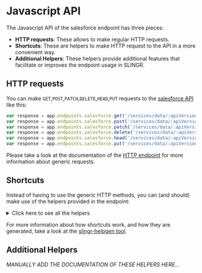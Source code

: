 # Javascript API

The Javascript API of the salesforce endpoint has three pieces:

- **HTTP requests**: These allows to make regular HTTP requests.
- **Shortcuts**: These are helpers to make HTTP request to the API in a more convenient way.
- **Additional Helpers**: These helpers provide additional features that facilitate or improves the endpoint usage in SLINGR.

## HTTP requests
You can make `GET`,`POST`,`PATCH`,`DELETE`,`HEAD`,`PUT` requests to the [salesforce API](API_URL_HERE) like this:
```javascript
var response = app.endpoints.salesforce.get('/services/data/:apiVersion/sobjects/:sObject/describe/approvalLayouts/:approvalProcessName')
var response = app.endpoints.salesforce.post('/services/data/:apiVersion/consent/dsr/rtp/execute', body)
var response = app.endpoints.salesforce.patch('/services/data/:apiVersion/consent/action/:action', body)
var response = app.endpoints.salesforce.delete('/services/data/:apiVersion/sobjects/:sObject/:id')
var response = app.endpoints.salesforce.head('/services/data/:apiVersion/sobjects/:sObjectName/:fieldName/:fieldValue')
var response = app.endpoints.salesforce.put('/services/data/:apiVersion/sobjects/OpportunityLineItem/:opportunityLineItemId/OpportunityLineItemSchedules', body)
```

Please take a look at the documentation of the [HTTP endpoint](https://github.com/slingr-stack/http-endpoint#javascript-api)
for more information about generic requests.

## Shortcuts

Instead of having to use the generic HTTP methods, you can (and should) make use of the helpers provided in the endpoint:
<details>
    <summary>Click here to see all the helpers</summary>

<br>

* API URL: '/services/data'
* HTTP Method: 'GET'
* More info: https://developer.salesforce.com/docs/atlas.en-us.api_rest.meta/api_rest/resources_versions.htm
```javascript
app.endpoints.salesforce.services.data.get()
```
---
* API URL: '/services/data/:apiVersion'
* HTTP Method: 'GET'
* More info: https://developer.salesforce.com/docs/atlas.en-us.api_rest.meta/api_rest/resources_discoveryresource.htm
```javascript
app.endpoints.salesforce.services.data.get(apiVersion)
```
---
* API URL: '/services/data/:apiVersion/limits'
* HTTP Method: 'GET'
* More info: https://developer.salesforce.com/docs/atlas.en-us.api_rest.meta/api_rest/resources_limits.htm
```javascript
app.endpoints.salesforce.services.data.limits.get(apiVersion)
```
---
* API URL: '/services/data/:apiVersion/sobjects'
* HTTP Method: 'GET'
* More info: https://developer.salesforce.com/docs/atlas.en-us.api_rest.meta/api_rest/resources_describeGlobal.htm
```javascript
app.endpoints.salesforce.services.data.sobjects.get(apiVersion)
```
---
* API URL: '/services/data/:apiVersion/sobjects/:sObject'
* HTTP Method: 'GET'
* More info: https://developer.salesforce.com/docs/atlas.en-us.api_rest.meta/api_rest/resources_sobject_basic_info_get.htm
```javascript
app.endpoints.salesforce.services.data.sobjects.get(apiVersion, sObject)
```
---
* API URL: '/services/data/:apiVersion/sobjects/:sObject/describe'
* HTTP Method: 'GET'
* More info: https://developer.salesforce.com/docs/atlas.en-us.api_rest.meta/api_rest/resources_sobject_describe.htm
```javascript
app.endpoints.salesforce.services.data.sobjects.describe.get(apiVersion, sObject)
```
---
* API URL: '/services/data/:apiVersion/sobjects/:sObject/deleted'
* HTTP Method: 'GET'
* More info: https://developer.salesforce.com/docs/atlas.en-us.api_rest.meta/api_rest/resources_getdeleted.htm
```javascript
app.endpoints.salesforce.services.data.sobjects.deleted.get(apiVersion, sObject)
```
---
* API URL: '/services/data/:apiVersion/sobjects/:sObject/updated'
* HTTP Method: 'GET'
* More info: https://developer.salesforce.com/docs/atlas.en-us.api_rest.meta/api_rest/resources_getupdated.htm
```javascript
app.endpoints.salesforce.services.data.sobjects.updated.get(apiVersion, sObject)
```
---
* API URL: '/services/data/:apiVersion/sobjects/:sObject/describe/namedLayouts/:layoutName'
* HTTP Method: 'GET'
* More info: https://developer.salesforce.com/docs/atlas.en-us.api_rest.meta/api_rest/resources_sobject_named_layouts.htm
```javascript
app.endpoints.salesforce.services.data.sobjects.describe.namedLayouts.get(apiVersion, sObject, layoutName)
```
---
* API URL: '/services/data/:apiVersion/sobjects/:sObject/:id'
* HTTP Method: 'GET'
* More info: https://developer.salesforce.com/docs/atlas.en-us.api_rest.meta/api_rest/resources_sobject_get_get.htm
```javascript
app.endpoints.salesforce.services.data.sobjects.get(apiVersion, sObject, id)
```
---
* API URL: '/services/data/:apiVersion/sobjects/:sObjectName/:fieldName/:fieldValue'
* HTTP Method: 'GET'
* More info: https://developer.salesforce.com/docs/atlas.en-us.api_rest.meta/api_rest/resources_sobject_upsert_get.htm
```javascript
app.endpoints.salesforce.services.data.sobjects.get(apiVersion, sObjectName, fieldName, fieldValue)
```
---
* API URL: '/services/data/:apiVersion/sobjects/:sObject/:id/:blobField'
* HTTP Method: 'GET'
* More info: https://developer.salesforce.com/docs/atlas.en-us.api_rest.meta/api_rest/resources_sobject_blob_get.htm
```javascript
app.endpoints.salesforce.services.data.sobjects.get(apiVersion, sObject, id, blobField)
```
---
* API URL: '/services/data/:apiVersion/sobjects/:sObject/describe/approvalLayouts'
* HTTP Method: 'GET'
* More info: https://developer.salesforce.com/docs/atlas.en-us.api_rest.meta/api_rest/resources_sobject_approvallayouts.htm
```javascript
app.endpoints.salesforce.services.data.sobjects.describe.approvalLayouts.get(apiVersion, sObject)
```
---
* API URL: '/services/data/:apiVersion/sobjects/:sObject/describe/approvalLayouts/:approvalProcessName'
* HTTP Method: 'GET'
* More info: https://developer.salesforce.com/docs/atlas.en-us.api_rest.meta/api_rest/resources_sobject_approvallayouts.htm
```javascript
app.endpoints.salesforce.services.data.sobjects.describe.approvalLayouts.get(apiVersion, sObject, approvalProcessName)
```
---
* API URL: '/services/data/:apiVersion/sobjects/:sObject/describe/compactLayouts'
* HTTP Method: 'GET'
* More info: https://developer.salesforce.com/docs/atlas.en-us.api_rest.meta/api_rest/resources_sobject_compactlayouts.htm
```javascript
app.endpoints.salesforce.services.data.sobjects.describe.compactLayouts.get(apiVersion, sObject)
```
---
* API URL: '/services/data/:apiVersion/sobjects/Global/describe/layouts'
* HTTP Method: 'GET'
* More info: https://developer.salesforce.com/docs/atlas.en-us.api_rest.meta/api_rest/resources_sobject_layouts.htm
```javascript
app.endpoints.salesforce.services.data.sobjects.Global.describe.layouts.get(apiVersion)
```
---
* API URL: '/services/data/:apiVersion/sobjects/Object/describe/layouts/:id'
* HTTP Method: 'GET'
* More info: https://developer.salesforce.com/docs/atlas.en-us.api_rest.meta/api_rest/resources_sobject_layouts.htm
```javascript
app.endpoints.salesforce.services.data.sobjects.Object.describe.layouts.get(apiVersion, id)
```
---
* API URL: '/services/data/:apiVersion/sobjects/PlatformAction'
* HTTP Method: 'GET'
* More info: https://developer.salesforce.com/docs/atlas.en-us.api_rest.meta/api_rest/resources_sobject_platformaction.htm
```javascript
app.endpoints.salesforce.services.data.sobjects.PlatformAction.get(apiVersion)
```
---
* API URL: '/services/data/:apiVersion/sobjects/:sObject/quickActions'
* HTTP Method: 'GET'
* More info: https://developer.salesforce.com/docs/atlas.en-us.api_rest.meta/api_rest/resources_sobject_quickactions.htm
```javascript
app.endpoints.salesforce.services.data.sobjects.quickActions.get(apiVersion, sObject)
```
---
* API URL: '/services/data/:apiVersion/sobjects/:sObject/quickActions/:actionName'
* HTTP Method: 'GET'
* More info: https://developer.salesforce.com/docs/atlas.en-us.api_rest.meta/api_rest/resources_sobject_quickactions.htm
```javascript
app.endpoints.salesforce.services.data.sobjects.quickActions.get(apiVersion, sObject, actionName)
```
---
* API URL: '/services/data/:apiVersion/sobjects/:sObject/quickActions/:actionName/describe'
* HTTP Method: 'GET'
* More info: https://developer.salesforce.com/docs/atlas.en-us.api_rest.meta/api_rest/resources_sobject_quickactions.htm
```javascript
app.endpoints.salesforce.services.data.sobjects.quickActions.describe.get(apiVersion, sObject, actionName)
```
---
* API URL: '/services/data/:apiVersion/sobjects/:sObject/quickActions/:actionName/defaultValues'
* HTTP Method: 'GET'
* More info: https://developer.salesforce.com/docs/atlas.en-us.api_rest.meta/api_rest/resources_sobject_quickactions.htm
```javascript
app.endpoints.salesforce.services.data.sobjects.quickActions.defaultValues.get(apiVersion, sObject, actionName)
```
---
* API URL: '/services/data/:apiVersion/sobjects/:sObject/quickActions/:actionName/defaultValues/:id'
* HTTP Method: 'GET'
* More info: https://developer.salesforce.com/docs/atlas.en-us.api_rest.meta/api_rest/resources_sobject_quickactions.htm
```javascript
app.endpoints.salesforce.services.data.sobjects.quickActions.defaultValues.get(apiVersion, sObject, actionName, id)
```
---
* API URL: '/services/data/:apiVersion/sobjects/:sObject/:id/richTextImageFields/:fieldName/:contentReferenceId'
* HTTP Method: 'GET'
* More info: https://developer.salesforce.com/docs/atlas.en-us.api_rest.meta/api_rest/resources_sobject_rich_text_image_get.htm
```javascript
app.endpoints.salesforce.services.data.sobjects.richTextImageFields.get(apiVersion, sObject, id, fieldName, contentReferenceId)
```
---
* API URL: '/services/data/:apiVersion/sobjects/:sObject/:id/:relationshipFieldName'
* HTTP Method: 'GET'
* More info: https://developer.salesforce.com/docs/atlas.en-us.api_rest.meta/api_rest/resources_sobject_relationships.htm
```javascript
app.endpoints.salesforce.services.data.sobjects.get(apiVersion, sObject, id, relationshipFieldName)
```
---
* API URL: '/services/data/:apiVersion/sobjects/:sObject/suggestedArticles​'
* HTTP Method: 'GET'
* More info: https://developer.salesforce.com/docs/atlas.en-us.api_rest.meta/api_rest/resources_sobject_suggest_articles.htm
```javascript
app.endpoints.salesforce.services.data.sobjects.suggestedArticles​.get(apiVersion, sObject)
```
---
* API URL: '/services/data/:apiVersion/sobjects/User/:userId/password'
* HTTP Method: 'GET'
* More info: https://developer.salesforce.com/docs/atlas.en-us.api_rest.meta/api_rest/resources_sobject_user_password.htm
```javascript
app.endpoints.salesforce.services.data.sobjects.User.password.get(apiVersion, userId)
```
---
* API URL: '/services/data/:apiVersion/sobjects/SelfServiceUser/:selfServiceUserId/password'
* HTTP Method: 'GET'
* More info: https://developer.salesforce.com/docs/atlas.en-us.api_rest.meta/api_rest/resources_sobject_user_password.htm
```javascript
app.endpoints.salesforce.services.data.sobjects.SelfServiceUser.password.get(apiVersion, selfServiceUserId)
```
---
* API URL: '/services/data/:apiVersion/sobjects/:eventName/eventSchema'
* HTTP Method: 'GET'
* More info: https://developer.salesforce.com/docs/atlas.en-us.api_rest.meta/api_rest/resources_sobject_eventschema.htm
```javascript
app.endpoints.salesforce.services.data.sobjects.eventSchema.get(apiVersion, eventName)
```
---
* API URL: '/services/data/:apiVersion/event/eventSchema/:schemaId'
* HTTP Method: 'GET'
* More info: https://developer.salesforce.com/docs/atlas.en-us.api_rest.meta/api_rest/resources_event_eventschema.htm
```javascript
app.endpoints.salesforce.services.data.event.eventSchema.get(apiVersion, schemaId)
```
---
* API URL: '/services/data/:apiVersion/appMenu/AppSwitcher'
* HTTP Method: 'GET'
* More info: https://developer.salesforce.com/docs/atlas.en-us.api_rest.meta/api_rest/resources_appmenu.htm
```javascript
app.endpoints.salesforce.services.data.appMenu.AppSwitcher.get(apiVersion)
```
---
* API URL: '/services/data/:apiVersion/appMenu/Salesforce1'
* HTTP Method: 'GET'
* More info: https://developer.salesforce.com/docs/atlas.en-us.api_rest.meta/api_rest/resources_appmenu.htm
```javascript
app.endpoints.salesforce.services.data.appMenu.Salesforce1.get(apiVersion)
```
---
* API URL: '/services/data/:apiVersion/compactLayouts'
* HTTP Method: 'GET'
* More info: https://developer.salesforce.com/docs/atlas.en-us.api_rest.meta/api_rest/resources_compact_layouts.htm
```javascript
app.endpoints.salesforce.services.data.compactLayouts.get(apiVersion)
```
---
* API URL: '/services/data/:apiVersion/compactLayouts'
* HTTP Method: 'GET'
* More info: https://developer.salesforce.com/docs/atlas.en-us.api_rest.meta/api_rest/resources_compact_layouts.htm
```javascript
app.endpoints.salesforce.services.data.compactLayouts.get(apiVersion)
```
---
* API URL: '/services/data/:apiVersion/consent/action'
* HTTP Method: 'GET'
* More info: https://developer.salesforce.com/docs/atlas.en-us.api_rest.meta/api_rest/resources_consent.htm
```javascript
app.endpoints.salesforce.services.data.consent.action.get(apiVersion)
```
---
* API URL: '/services/data/:apiVersion/consent/multiaction'
* HTTP Method: 'GET'
* More info: https://developer.salesforce.com/docs/atlas.en-us.api_rest.meta/api_rest/resources_consent.htm
```javascript
app.endpoints.salesforce.services.data.consent.multiaction.get(apiVersion)
```
---
* API URL: '/services/data/:apiVersion/consent/action/:action'
* HTTP Method: 'GET'
* More info: https://developer.salesforce.com/docs/atlas.en-us.api_rest.meta/api_rest/resources_consent_cdp_params.htm
```javascript
app.endpoints.salesforce.services.data.consent.action.get(apiVersion, action)
```
---
* API URL: '/services/data/:apiVersion/support/embeddedservice/configuration/:embeddedServiceConfigDeveloperName'
* HTTP Method: 'GET'
* More info: https://developer.salesforce.com/docs/atlas.en-us.api_rest.meta/api_rest/resources_embeddedserviceconfigdescribe.htm
```javascript
app.endpoints.salesforce.services.data.support.embeddedservice.configuration.get(apiVersion, embeddedServiceConfigDeveloperName)
```
---
* API URL: '/services/data/:apiVersion/actions'
* HTTP Method: 'GET'
* More info: https://developer.salesforce.com/docs/atlas.en-us.api_rest.meta/api_rest/resources_actions_invocable.htm
```javascript
app.endpoints.salesforce.services.data.actions.get(apiVersion)
```
---
* API URL: '/services/data/:apiVersion/actions/standard'
* HTTP Method: 'GET'
* More info: https://developer.salesforce.com/docs/atlas.en-us.api_rest.meta/api_rest/resources_actions_invocable_standard.htm
```javascript
app.endpoints.salesforce.services.data.actions.standard.get(apiVersion)
```
---
* API URL: '/services/data/:apiVersion/actions/standard/:action'
* HTTP Method: 'GET'
* More info: https://developer.salesforce.com/docs/atlas.en-us.api_rest.meta/api_rest/resources_actions_invocable_standard.htm
```javascript
app.endpoints.salesforce.services.data.actions.standard.get(apiVersion, action)
```
---
* API URL: '/services/data/:apiVersion/actions/custom'
* HTTP Method: 'GET'
* More info: https://developer.salesforce.com/docs/atlas.en-us.api_rest.meta/api_rest/resources_actions_invocable_standard.htm
```javascript
app.endpoints.salesforce.services.data.actions.custom.get(apiVersion)
```
---
* API URL: '/services/data/:apiVersion/actions/custom/:action'
* HTTP Method: 'GET'
* More info: https://developer.salesforce.com/docs/atlas.en-us.api_rest.meta/api_rest/resources_actions_invocable_standard.htm
```javascript
app.endpoints.salesforce.services.data.actions.custom.get(apiVersion, action)
```
---
* API URL: '/services/data/:apiVersion/sobjects/:sobjectType/listviews/:queryLocator/describe'
* HTTP Method: 'GET'
* More info: https://developer.salesforce.com/docs/atlas.en-us.api_rest.meta/api_rest/resources_listviewdescribe.htm
```javascript
app.endpoints.salesforce.services.data.sobjects.listviews.describe.get(apiVersion, sobjectType, queryLocator)
```
---
* API URL: '/services/data/:apiVersion/sobjects/:sobjectType/listviews/:listViewID/results'
* HTTP Method: 'GET'
* More info: https://developer.salesforce.com/docs/atlas.en-us.api_rest.meta/api_rest/resources_listviewresults.htm
```javascript
app.endpoints.salesforce.services.data.sobjects.listviews.results.get(apiVersion, sobjectType, listViewID)
```
---
* API URL: '/services/data/:apiVersion/sobjects/:sobjectType/listviews/:listViewID/results'
* HTTP Method: 'GET'
* More info: https://developer.salesforce.com/docs/atlas.en-us.api_rest.meta/api_rest/resources_listviewresults.htm
```javascript
app.endpoints.salesforce.services.data.sobjects.listviews.results.get(apiVersion, sobjectType, listViewID)
```
---
* API URL: '/services/data/:apiVersion/sobjects/:sobjectType/listviews'
* HTTP Method: 'GET'
* More info: https://developer.salesforce.com/docs/atlas.en-us.api_rest.meta/api_rest/resources_listviews.htm
```javascript
app.endpoints.salesforce.services.data.sobjects.listviews.get(apiVersion, sobjectType)
```
---
* API URL: '/services/data/:apiVersion/sobjects/:sobjectType/listviews/:listViewID'
* HTTP Method: 'GET'
* More info: https://developer.salesforce.com/docs/atlas.en-us.api_rest.meta/api_rest/resources_listviews.htm
```javascript
app.endpoints.salesforce.services.data.sobjects.listviews.get(apiVersion, sobjectType, listViewID)
```
---
* API URL: '/services/data/:apiVersion/support'
* HTTP Method: 'GET'
* More info: https://developer.salesforce.com/docs/atlas.en-us.api_rest.meta/api_rest/resources_knowledge_support.htm
```javascript
app.endpoints.salesforce.services.data.support.get(apiVersion)
```
---
* API URL: '/services/data/:apiVersion/support/dataCategoryGroups'
* HTTP Method: 'GET'
* More info: https://developer.salesforce.com/docs/atlas.en-us.api_rest.meta/api_rest/resources_knowledge_support_dcgroups.htm
```javascript
app.endpoints.salesforce.services.data.support.dataCategoryGroups.get(apiVersion)
```
---
* API URL: '/services/data/:apiVersion/support/dataCategoryGroups/:group/dataCategories/:category'
* HTTP Method: 'GET'
* More info: https://developer.salesforce.com/docs/atlas.en-us.api_rest.meta/api_rest/resources_knowledge_support_dcdetail.htm
```javascript
app.endpoints.salesforce.services.data.support.dataCategoryGroups.dataCategories.get(apiVersion, group, category)
```
---
* API URL: '/services/data/:apiVersion/support/knowledgeArticles'
* HTTP Method: 'GET'
* More info: https://developer.salesforce.com/docs/atlas.en-us.api_rest.meta/api_rest/resources_knowledge_support_artlist.htm
```javascript
app.endpoints.salesforce.services.data.support.knowledgeArticles.get(apiVersion)
```
---
* API URL: '/services/data/:apiVersion/support/knowledgeArticles/:article'
* HTTP Method: 'GET'
* More info: https://developer.salesforce.com/docs/atlas.en-us.api_rest.meta/api_rest/resources_knowledge_support_artdetails.htm
```javascript
app.endpoints.salesforce.services.data.support.knowledgeArticles.get(apiVersion, article)
```
---
* API URL: '/services/data/:apiVersion/parameterizedSearch'
* HTTP Method: 'GET'
* More info: https://developer.salesforce.com/docs/atlas.en-us.api_rest.meta/api_rest/resources_search_parameterized.htm
```javascript
app.endpoints.salesforce.services.data.parameterizedSearch.get(apiVersion)
```
---
* API URL: '/services/data/:apiVersion/consent/dsr/rtp/execute'
* HTTP Method: 'GET'
* More info: https://developer.salesforce.com/docs/atlas.en-us.api_rest.meta/api_rest/resources_portability.htm
```javascript
app.endpoints.salesforce.services.data.consent.dsr.rtp.execute.get(apiVersion)
```
---
* API URL: '/services/data/:apiVersion/process/approvals'
* HTTP Method: 'GET'
* More info: https://developer.salesforce.com/docs/atlas.en-us.api_rest.meta/api_rest/resources_process_approvals.htm
```javascript
app.endpoints.salesforce.services.data.process.approvals.get(apiVersion)
```
---
* API URL: '/services/data/:apiVersion/process/rules'
* HTTP Method: 'GET'
* More info: https://developer.salesforce.com/docs/atlas.en-us.api_rest.meta/api_rest/resources_process_rules.htm
```javascript
app.endpoints.salesforce.services.data.process.rules.get(apiVersion)
```
---
* API URL: '/services/data/:apiVersion/process/rules/sObjectName'
* HTTP Method: 'GET'
* More info: https://developer.salesforce.com/docs/atlas.en-us.api_rest.meta/api_rest/resources_process_rules.htm
```javascript
app.endpoints.salesforce.services.data.process.rules.sObjectName.get(apiVersion)
```
---
* API URL: '/services/data/:apiVersion/process/rules/sObjectName/workflowRuleId'
* HTTP Method: 'GET'
* More info: https://developer.salesforce.com/docs/atlas.en-us.api_rest.meta/api_rest/resources_process_rules.htm
```javascript
app.endpoints.salesforce.services.data.process.rules.sObjectName.workflowRuleId.get(apiVersion)
```
---
* API URL: '/services/data/:apiVersion/sobjects/OpportunityLineItem/:opportunityLineItemId/OpportunityLineItemSchedules'
* HTTP Method: 'GET'
* More info: https://developer.salesforce.com/docs/atlas.en-us.api_rest.meta/api_rest/resources_opportunitylineitemschedules.htm
```javascript
app.endpoints.salesforce.services.data.sobjects.OpportunityLineItem.OpportunityLineItemSchedules.get(apiVersion, opportunityLineItemId)
```
---
* API URL: '/services/data/:apiVersion/query/:query'
* HTTP Method: 'GET'
* More info: https://developer.salesforce.com/docs/atlas.en-us.api_rest.meta/api_rest/resources_query.htm
```javascript
app.endpoints.salesforce.services.data.query.get(apiVersion, query)
```
---
* API URL: '/services/data/:apiVersion/queryAll/:query'
* HTTP Method: 'GET'
* More info: https://developer.salesforce.com/docs/atlas.en-us.api_rest.meta/api_rest/resources_queryall.htm
```javascript
app.endpoints.salesforce.services.data.queryAll.get(apiVersion, query)
```
---
* API URL: '/services/data/:apiVersion/quickActions'
* HTTP Method: 'GET'
* More info: https://developer.salesforce.com/docs/atlas.en-us.api_rest.meta/api_rest/resources_quickactions.htm
```javascript
app.endpoints.salesforce.services.data.quickActions.get(apiVersion)
```
---
* API URL: '/services/data/:apiVersion/sobjects/:sobjectType/listviews/recent'
* HTTP Method: 'GET'
* More info: https://developer.salesforce.com/docs/atlas.en-us.api_rest.meta/api_rest/resources_recentlistviews.htm
```javascript
app.endpoints.salesforce.services.data.sobjects.listviews.recent.get(apiVersion, sobjectType)
```
---
* API URL: '/services/data/:apiVersion/recent'
* HTTP Method: 'GET'
* More info: https://developer.salesforce.com/docs/atlas.en-us.api_rest.meta/api_rest/resources_recent_items.htm
```javascript
app.endpoints.salesforce.services.data.recent.get(apiVersion)
```
---
* API URL: '/services/data/:apiVersion/limits/recordCount'
* HTTP Method: 'GET'
* More info: https://developer.salesforce.com/docs/atlas.en-us.api_rest.meta/api_rest/resources_record_count.htm
```javascript
app.endpoints.salesforce.services.data.limits.recordCount.get(apiVersion)
```
---
* API URL: '/services/data/:apiVersion/sobjects/relevantItems'
* HTTP Method: 'GET'
* More info: https://developer.salesforce.com/docs/atlas.en-us.api_rest.meta/api_rest/resources_relevant_items.htm
```javascript
app.endpoints.salesforce.services.data.sobjects.relevantItems.get(apiVersion)
```
---
* API URL: '/services/data/:apiVersion/knowledgeManagement/settings'
* HTTP Method: 'GET'
* More info: https://developer.salesforce.com/docs/atlas.en-us.api_rest.meta/api_rest/resources_knowledge_get_language.htm
```javascript
app.endpoints.salesforce.services.data.knowledgeManagement.settings.get(apiVersion)
```
---
* API URL: '/services/data/:apiVersion/search'
* HTTP Method: 'GET'
* More info: https://developer.salesforce.com/docs/atlas.en-us.api_rest.meta/api_rest/resources_search.htm
```javascript
app.endpoints.salesforce.services.data.search.get(apiVersion)
```
---
* API URL: '/services/data/:apiVersion/search/scopeOrder'
* HTTP Method: 'GET'
* More info: https://developer.salesforce.com/docs/atlas.en-us.api_rest.meta/api_rest/resources_search_scope_order.htm
```javascript
app.endpoints.salesforce.services.data.search.scopeOrder.get(apiVersion)
```
---
* API URL: '/services/data/:apiVersion/search/layout'
* HTTP Method: 'GET'
* More info: https://developer.salesforce.com/docs/atlas.en-us.api_rest.meta/api_rest/resources_search_layouts.htm
```javascript
app.endpoints.salesforce.services.data.search.layout.get(apiVersion)
```
---
* API URL: '/services/data/:apiVersion/sobjects/LightningToggleMetrics'
* HTTP Method: 'GET'
* More info: https://developer.salesforce.com/docs/atlas.en-us.api_rest.meta/api_rest/resources_lightning_togglemetrics.htm
```javascript
app.endpoints.salesforce.services.data.sobjects.LightningToggleMetrics.get(apiVersion)
```
---
* API URL: '/services/data/:apiVersion/sobjects/LightningUsageByAppTypeMetrics'
* HTTP Method: 'GET'
* More info: https://developer.salesforce.com/docs/atlas.en-us.api_rest.meta/api_rest/resources_lightning_usagebyapptypemetrics.htm
```javascript
app.endpoints.salesforce.services.data.sobjects.LightningUsageByAppTypeMetrics.get(apiVersion)
```
---
* API URL: '/services/data/:apiVersion/sobjects/LightningUsageByBrowserMetrics'
* HTTP Method: 'GET'
* More info: https://developer.salesforce.com/docs/atlas.en-us.api_rest.meta/api_rest/resources_lightning_usagebybrowsermetrics.htm
```javascript
app.endpoints.salesforce.services.data.sobjects.LightningUsageByBrowserMetrics.get(apiVersion)
```
---
* API URL: '/services/data/:apiVersion/sobjects/LightningUsageByPageMetrics'
* HTTP Method: 'GET'
* More info: https://developer.salesforce.com/docs/atlas.en-us.api_rest.meta/api_rest/resources_lightning_usagebypagemetrics.htm
```javascript
app.endpoints.salesforce.services.data.sobjects.LightningUsageByPageMetrics.get(apiVersion)
```
---
* API URL: '/services/data/:apiVersion/sobjects/LightningUsageByFlexiPageMetrics'
* HTTP Method: 'GET'
* More info: https://developer.salesforce.com/docs/atlas.en-us.api_rest.meta/api_rest/resources_lightning_usagebyflexipagemetrics.htm
```javascript
app.endpoints.salesforce.services.data.sobjects.LightningUsageByFlexiPageMetrics.get(apiVersion)
```
---
* API URL: '/services/data/:apiVersion/sobjects/LightningExitByPageMetrics'
* HTTP Method: 'GET'
* More info: https://developer.salesforce.com/docs/atlas.en-us.api_rest.meta/api_rest/resources_lightning_exitbypagemetrics.htm
```javascript
app.endpoints.salesforce.services.data.sobjects.LightningExitByPageMetrics.get(apiVersion)
```
---
* API URL: '/services/data/:apiVersion/scheduling'
* HTTP Method: 'GET'
* More info: https://developer.salesforce.com/docs/atlas.en-us.api_rest.meta/api_rest/requests_ls_scheduling.htm
```javascript
app.endpoints.salesforce.services.data.scheduling.get(apiVersion)
```
---
* API URL: '/services/data/:apiVersion/search/suggestions'
* HTTP Method: 'GET'
* More info: https://developer.salesforce.com/docs/atlas.en-us.api_rest.meta/api_rest/resources_search_suggest_records.htm
```javascript
app.endpoints.salesforce.services.data.search.suggestions.get(apiVersion)
```
---
* API URL: '/services/data/:apiVersion/search/suggestTitleMatches'
* HTTP Method: 'GET'
* More info: https://developer.salesforce.com/docs/atlas.en-us.api_rest.meta/api_rest/resources_search_suggest_title_matches.htm
```javascript
app.endpoints.salesforce.services.data.search.suggestTitleMatches.get(apiVersion)
```
---
* API URL: '/services/data/:apiVersion/search/suggestSearchQueries'
* HTTP Method: 'GET'
* More info: https://developer.salesforce.com/docs/atlas.en-us.api_rest.meta/api_rest/resources_search_suggest_queries.htm
```javascript
app.endpoints.salesforce.services.data.search.suggestSearchQueries.get(apiVersion)
```
---
* API URL: '/services/data/:apiVersion/localizedvalue/record/:developerName/:language'
* HTTP Method: 'GET'
* More info: https://developer.salesforce.com/docs/atlas.en-us.api_rest.meta/api_rest/request_survey_translate_view.htm
```javascript
app.endpoints.salesforce.services.data.localizedvalue.record.get(apiVersion, developerName, language)
```
---
* API URL: '/services/data/:apiVersion/theme'
* HTTP Method: 'GET'
* More info: https://developer.salesforce.com/docs/atlas.en-us.api_rest.meta/api_rest/resources_themes.htm
```javascript
app.endpoints.salesforce.services.data.theme.get(apiVersion)
```
---
* API URL: '/services/data/:apiVersion/composite'
* HTTP Method: 'GET'
* More info: https://developer.salesforce.com/docs/atlas.en-us.api_rest.meta/api_rest/resources_composite_composite_get.htm
```javascript
app.endpoints.salesforce.services.data.composite.get(apiVersion)
```
---
* API URL: '/services/data/:apiVersion/composite/sobjects/:sObjectName'
* HTTP Method: 'GET'
* More info: https://developer.salesforce.com/docs/atlas.en-us.api_rest.meta/api_rest/resources_composite_sobjects_collections_get.htm
```javascript
app.endpoints.salesforce.services.data.composite.sobjects.get(apiVersion, sObjectName)
```
---
* API URL: '/services/data/:apiVersion/sobjects/:sObject'
* HTTP Method: 'POST'
* More info: https://developer.salesforce.com/docs/atlas.en-us.api_rest.meta/api_rest/resources_sobject_basic_info_post.htm
```javascript
app.endpoints.salesforce.services.data.sobjects.post(apiVersion, sObject, body)
```
---
* API URL: '/services/data/:apiVersion/sobjects/:sObjectName'
* HTTP Method: 'POST'
* More info: https://developer.salesforce.com/docs/atlas.en-us.api_rest.meta/api_rest/resources_sobject_upsert_post.htm
```javascript
app.endpoints.salesforce.services.data.sobjects.post(apiVersion, sObjectName, body)
```
---
* API URL: '/services/data/:apiVersion/sobjects/:sObject/quickActions/:actionName'
* HTTP Method: 'POST'
* More info: https://developer.salesforce.com/docs/atlas.en-us.api_rest.meta/api_rest/resources_sobject_quickactions.htm
```javascript
app.endpoints.salesforce.services.data.sobjects.quickActions.post(apiVersion, sObject, actionName, body)
```
---
* API URL: '/services/data/:apiVersion/sobjects/User/:userId/password'
* HTTP Method: 'POST'
* More info: https://developer.salesforce.com/docs/atlas.en-us.api_rest.meta/api_rest/resources_sobject_user_password.htm
```javascript
app.endpoints.salesforce.services.data.sobjects.User.password.post(apiVersion, userId, body)
```
---
* API URL: '/services/data/:apiVersion/sobjects/SelfServiceUser/:selfServiceUserId/password'
* HTTP Method: 'POST'
* More info: https://developer.salesforce.com/docs/atlas.en-us.api_rest.meta/api_rest/resources_sobject_user_password.htm
```javascript
app.endpoints.salesforce.services.data.sobjects.SelfServiceUser.password.post(apiVersion, selfServiceUserId, body)
```
---
* API URL: '/services/data/:apiVersion/actions/:actions'
* HTTP Method: 'POST'
* More info: https://developer.salesforce.com/docs/atlas.en-us.api_rest.meta/api_rest/resources_actions_invocable.htm
```javascript
app.endpoints.salesforce.services.data.actions.post(apiVersion, actions, body)
```
---
* API URL: '/services/data/:apiVersion/actions/standard'
* HTTP Method: 'POST'
* More info: https://developer.salesforce.com/docs/atlas.en-us.api_rest.meta/api_rest/resources_actions_invocable_standard.htm
```javascript
app.endpoints.salesforce.services.data.actions.standard.post(apiVersion, body)
```
---
* API URL: '/services/data/:apiVersion/actions/standard/:action'
* HTTP Method: 'POST'
* More info: https://developer.salesforce.com/docs/atlas.en-us.api_rest.meta/api_rest/resources_actions_invocable_standard.htm
```javascript
app.endpoints.salesforce.services.data.actions.standard.post(apiVersion, action, body)
```
---
* API URL: '/services/data/:apiVersion/actions/custom'
* HTTP Method: 'POST'
* More info: https://developer.salesforce.com/docs/atlas.en-us.api_rest.meta/api_rest/resources_actions_invocable_standard.htm
```javascript
app.endpoints.salesforce.services.data.actions.custom.post(apiVersion, body)
```
---
* API URL: '/services/data/:apiVersion/actions/custom/:action'
* HTTP Method: 'POST'
* More info: https://developer.salesforce.com/docs/atlas.en-us.api_rest.meta/api_rest/resources_actions_invocable_standard.htm
```javascript
app.endpoints.salesforce.services.data.actions.custom.post(apiVersion, action, body)
```
---
* API URL: '/services/data/:apiVersion/parameterizedSearch'
* HTTP Method: 'POST'
* More info: https://developer.salesforce.com/docs/atlas.en-us.api_rest.meta/api_rest/resources_search_parameterized.htm
```javascript
app.endpoints.salesforce.services.data.parameterizedSearch.post(apiVersion, body)
```
---
* API URL: '/services/data/:apiVersion/consent/dsr/rtp/execute'
* HTTP Method: 'POST'
* More info: https://developer.salesforce.com/docs/atlas.en-us.api_rest.meta/api_rest/resources_portability.htm
```javascript
app.endpoints.salesforce.services.data.consent.dsr.rtp.execute.post(apiVersion, body)
```
---
* API URL: '/services/data/:apiVersion/process/approvals'
* HTTP Method: 'POST'
* More info: https://developer.salesforce.com/docs/atlas.en-us.api_rest.meta/api_rest/resources_process_approvals.htm
```javascript
app.endpoints.salesforce.services.data.process.approvals.post(apiVersion, body)
```
---
* API URL: '/services/data/:apiVersion/process/rules'
* HTTP Method: 'POST'
* More info: https://developer.salesforce.com/docs/atlas.en-us.api_rest.meta/api_rest/resources_process_rules.htm
```javascript
app.endpoints.salesforce.services.data.process.rules.post(apiVersion, body)
```
---
* API URL: '/services/data/:apiVersion/quickActions/:quickAction'
* HTTP Method: 'POST'
* More info: https://developer.salesforce.com/docs/atlas.en-us.api_rest.meta/api_rest/resources_quickactions.htm
```javascript
app.endpoints.salesforce.services.data.quickActions.post(apiVersion, quickAction, body)
```
---
* API URL: '/services/data/:apiVersion/scheduling/getAppointmentSlots'
* HTTP Method: 'POST'
* More info: https://developer.salesforce.com/docs/atlas.en-us.api_rest.meta/api_rest/requests_ls_getappointmentslots.htm
```javascript
app.endpoints.salesforce.services.data.scheduling.getAppointmentSlots.post(apiVersion, body)
```
---
* API URL: '/services/data/:apiVersion/scheduling/getAppointmentCandidates'
* HTTP Method: 'POST'
* More info: https://developer.salesforce.com/docs/atlas.en-us.api_rest.meta/api_rest/requests_ls_getappointmentcandidates.htm
```javascript
app.endpoints.salesforce.services.data.scheduling.getAppointmentCandidates.post(apiVersion, body)
```
---
* API URL: '/services/data/:apiVersion/localizedvalue/record/:developerName/:language'
* HTTP Method: 'POST'
* More info: https://developer.salesforce.com/docs/atlas.en-us.api_rest.meta/api_rest/request_survey_translate_add_change.htm
```javascript
app.endpoints.salesforce.services.data.localizedvalue.record.post(apiVersion, developerName, language, body)
```
---
* API URL: '/services/data/:apiVersion/localizedvalue/records/upsert'
* HTTP Method: 'POST'
* More info: https://developer.salesforce.com/docs/atlas.en-us.api_rest.meta/api_rest/request_survey_translate_add_change_multiple.htm
```javascript
app.endpoints.salesforce.services.data.localizedvalue.records.upsert.post(apiVersion, body)
```
---
* API URL: '/services/data/:apiVersion/localizedvalue/records/delete'
* HTTP Method: 'POST'
* More info: https://developer.salesforce.com/docs/atlas.en-us.api_rest.meta/api_rest/request_survey_translate_delete_multiple.htm
```javascript
app.endpoints.salesforce.services.data.localizedvalue.records.delete.post(apiVersion, body)
```
---
* API URL: '/services/data/:apiVersion/localizedvalue/records/get'
* HTTP Method: 'POST'
* More info: https://developer.salesforce.com/docs/atlas.en-us.api_rest.meta/api_rest/request_survey_translate_view_multiple.htm
```javascript
app.endpoints.salesforce.services.data.localizedvalue.records.get.post(apiVersion, body)
```
---
* API URL: '/services/data/:apiVersion/composite'
* HTTP Method: 'POST'
* More info: https://developer.salesforce.com/docs/atlas.en-us.api_rest.meta/api_rest/resources_composite_composite_post.htm
```javascript
app.endpoints.salesforce.services.data.composite.post(apiVersion, body)
```
---
* API URL: '/services/data/:apiVersion/composite/batch'
* HTTP Method: 'POST'
* More info: https://developer.salesforce.com/docs/atlas.en-us.api_rest.meta/api_rest/resources_composite_batch.htm
```javascript
app.endpoints.salesforce.services.data.composite.batch.post(apiVersion, body)
```
---
* API URL: '/services/data/:apiVersion/composite/tree/:sObjectName'
* HTTP Method: 'POST'
* More info: https://developer.salesforce.com/docs/atlas.en-us.api_rest.meta/api_rest/resources_composite_sobject_tree.htm
```javascript
app.endpoints.salesforce.services.data.composite.tree.post(apiVersion, sObjectName, body)
```
---
* API URL: '/services/data/:apiVersion/composite/sobjects'
* HTTP Method: 'POST'
* More info: https://developer.salesforce.com/docs/atlas.en-us.api_rest.meta/api_rest/resources_composite_sobjects_collections_create.htm
```javascript
app.endpoints.salesforce.services.data.composite.sobjects.post(apiVersion, body)
```
---
* API URL: '/services/data/:apiVersion/sobjects/:sObject/:id'
* HTTP Method: 'PATCH'
* More info: https://developer.salesforce.com/docs/atlas.en-us.api_rest.meta/api_rest/resources_sobject_get_patch.htm
```javascript
app.endpoints.salesforce.services.data.sobjects.patch(apiVersion, sObject, id, body)
```
---
* API URL: '/services/data/:apiVersion/sobjects/:sObjectName/:fieldName/:fieldValue'
* HTTP Method: 'PATCH'
* More info: https://developer.salesforce.com/docs/atlas.en-us.api_rest.meta/api_rest/resources_sobject_upsert_patch.htm
```javascript
app.endpoints.salesforce.services.data.sobjects.patch(apiVersion, sObjectName, fieldName, fieldValue, body)
```
---
* API URL: '/services/data/:apiVersion/sobjects/:sObject/:id/:relationshipFieldName'
* HTTP Method: 'PATCH'
* More info: https://developer.salesforce.com/docs/atlas.en-us.api_rest.meta/api_rest/resources_sobject_relationships.htm
```javascript
app.endpoints.salesforce.services.data.sobjects.update(apiVersion, sObject, id, relationshipFieldName, body)
```
---
* API URL: '/services/data/:apiVersion/consent/action/:action'
* HTTP Method: 'PATCH'
* More info: https://developer.salesforce.com/docs/atlas.en-us.api_rest.meta/api_rest/resources_consent_cdp_params.htm
```javascript
app.endpoints.salesforce.services.data.consent.action.PATCH(apiVersion, action, body)
```
---
* API URL: '/services/data/:apiVersion/consent/action/:action'
* HTTP Method: 'PATCH'
* More info: https://developer.salesforce.com/docs/atlas.en-us.api_rest.meta/api_rest/resources_consent_write.htm
```javascript
app.endpoints.salesforce.services.data.consent.action.PATCH(apiVersion, action, body)
```
---
* API URL: '/services/data/:apiVersion/composite/sobjects'
* HTTP Method: 'PATCH'
* More info: https://developer.salesforce.com/docs/atlas.en-us.api_rest.meta/api_rest/resources_composite_sobjects_collections_update.htm
```javascript
app.endpoints.salesforce.services.data.composite.sobjects.patch(apiVersion, body)
```
---
* API URL: '/services/data/:apiVersion/composite/sobjects/:sObjectName/:externalIdFieldName'
* HTTP Method: 'PATCH'
* More info: https://developer.salesforce.com/docs/atlas.en-us.api_rest.meta/api_rest/resources_composite_sobjects_collections_upsert.htm
```javascript
app.endpoints.salesforce.services.data.composite.sobjects.patch(apiVersion, sObjectName, externalIdFieldName, body)
```
---
* API URL: '/services/data/:apiVersion/sobjects/:sObject/:id'
* HTTP Method: 'DELETE'
* More info: https://developer.salesforce.com/docs/atlas.en-us.api_rest.meta/api_rest/resources_sobject_get_delete.htm
```javascript
app.endpoints.salesforce.services.data.sobjects.delete(apiVersion, sObject, id)
```
---
* API URL: '/services/data/:apiVersion/sobjects/:sObjectName/:fieldName/:fieldValue'
* HTTP Method: 'DELETE'
* More info: https://developer.salesforce.com/docs/atlas.en-us.api_rest.meta/api_rest/resources_sobject_upsert_delete.htm
```javascript
app.endpoints.salesforce.services.data.sobjects.delete(apiVersion, sObjectName, fieldName, fieldValue)
```
---
* API URL: '/services/data/:apiVersion/sobjects/:sObject/:id/:relationshipFieldName'
* HTTP Method: 'DELETE'
* More info: https://developer.salesforce.com/docs/atlas.en-us.api_rest.meta/api_rest/resources_sobject_relationships.htm
```javascript
app.endpoints.salesforce.services.data.sobjects.delete(apiVersion, sObject, id, relationshipFieldName)
```
---
* API URL: '/services/data/:apiVersion/sobjects/User/:userId/password'
* HTTP Method: 'DELETE'
* More info: https://developer.salesforce.com/docs/atlas.en-us.api_rest.meta/api_rest/resources_sobject_user_password.htm
```javascript
app.endpoints.salesforce.services.data.sobjects.User.password.delete(apiVersion, userId)
```
---
* API URL: '/services/data/:apiVersion/sobjects/SelfServiceUser/:selfServiceUserId/password'
* HTTP Method: 'DELETE'
* More info: https://developer.salesforce.com/docs/atlas.en-us.api_rest.meta/api_rest/resources_sobject_user_password.htm
```javascript
app.endpoints.salesforce.services.data.sobjects.SelfServiceUser.password.delete(apiVersion, selfServiceUserId)
```
---
* API URL: '/services/data/:apiVersion/sobjects/OpportunityLineItem/:opportunityLineItemId/OpportunityLineItemSchedules'
* HTTP Method: 'DELETE'
* More info: https://developer.salesforce.com/docs/atlas.en-us.api_rest.meta/api_rest/resources_opportunitylineitemschedules.htm
```javascript
app.endpoints.salesforce.services.data.sobjects.OpportunityLineItem.OpportunityLineItemSchedules.delete(apiVersion, opportunityLineItemId)
```
---
* API URL: '/services/data/:apiVersion/localizedvalue/record/:developerName/:language'
* HTTP Method: 'DELETE'
* More info: https://developer.salesforce.com/docs/atlas.en-us.api_rest.meta/api_rest/request_survey_translate_delete.htm
```javascript
app.endpoints.salesforce.services.data.localizedvalue.record.delete(apiVersion, developerName, language)
```
---
* API URL: '/services/data/:apiVersion/composite/sobjects'
* HTTP Method: 'DELETE'
* More info: https://developer.salesforce.com/docs/atlas.en-us.api_rest.meta/api_rest/resources_composite_sobjects_collections_delete.htm
```javascript
app.endpoints.salesforce.services.data.composite.sobjects.delete(apiVersion)
```
---
* API URL: '/services/data/:apiVersion/sobjects/:sObjectName/:fieldName/:fieldValue'
* HTTP Method: 'HEAD'
* More info: https://developer.salesforce.com/docs/atlas.en-us.api_rest.meta/api_rest/resources_sobject_upsert_head.htm
```javascript
app.endpoints.salesforce.services.data.sobjects.head(apiVersion, sObjectName, fieldName, fieldValue)
```
---
* API URL: '/services/data/:apiVersion/sobjects/OpportunityLineItem/:opportunityLineItemId/OpportunityLineItemSchedules'
* HTTP Method: 'PUT'
* More info: https://developer.salesforce.com/docs/atlas.en-us.api_rest.meta/api_rest/resources_opportunitylineitemschedules.htm
```javascript
app.endpoints.salesforce.services.data.sobjects.OpportunityLineItem.OpportunityLineItemSchedules.put(apiVersion, opportunityLineItemId, body)
```
---

</details>

For more information about how shortcuts work, and how they are generated, take a look at the [slingr-helpgen tool](https://github.com/slingr-stack/slingr-helpgen).

## Additional Helpers
*MANUALLY ADD THE DOCUMENTATION OF THESE HELPERS HERE...*